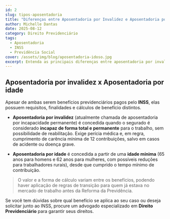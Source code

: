 ```yaml
---
id: 2
slug: tipos-aposentadoria
title: "Diferenças entre Aposentadoria por Invalidez e Aposentadoria por Idade"
author: Michelle Dantas
date: 2025-08-12
category: Direito Previdenciário
tags:
  - Aposentadoria
  - INSS
  - Previdência Social
cover: /assets/img/blog/aposentadoria-idoso.jpg
excerpt: Entenda as principais diferenças entre aposentadoria por invalidez e aposentadoria por idade, seus requisitos e direitos do segurado.
---
```


## Aposentadoria por invalidez x Aposentadoria por idade

Apesar de ambas serem benefícios previdenciários pagos pelo **INSS**, elas possuem requisitos, finalidades e cálculos de benefício distintos.

- **Aposentadoria por invalidez** (atualmente chamada de aposentadoria por incapacidade permanente) é concedida quando o segurado é considerado **incapaz de forma total e permanente** para o trabalho, sem possibilidade de reabilitação. Exige perícia médica e, em regra, cumprimento de carência mínima de 12 contribuições, salvo em casos de acidente ou doença grave.
  
- **Aposentadoria por idade** é concedida a partir de uma **idade mínima** (65 anos para homens e 62 anos para mulheres, com possíveis reduções para trabalhadores rurais), desde que cumprido o tempo mínimo de contribuição.

> O valor e a forma de cálculo variam entre os benefícios, podendo haver aplicação de regras de transição para quem já estava no mercado de trabalho antes da Reforma da Previdência.

Se você tem dúvidas sobre qual benefício se aplica ao seu caso ou deseja solicitar junto ao INSS, procure um advogado especializado em **Direito Previdenciário** para garantir seus direitos.
